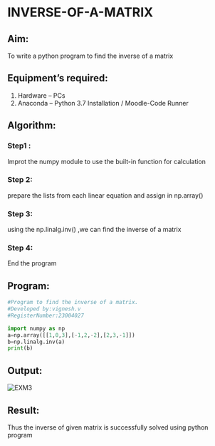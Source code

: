 # INVERSE-OF-A-MATRIX
## Aim:
To write a python program to find the inverse of a matrix
## Equipment’s required:
1. 	Hardware – PCs
2. 	Anaconda – Python 3.7 Installation / Moodle-Code Runner
## Algorithm:
### Step1 : 
Improt the numpy module to use the built-in function for calculation 
### Step 2: 
prepare the lists from each linear equation and assign in np.array()
### Step 3: 
using the np.linalg.inv() ,we can find the inverse of a matrix
### Step 4: 
End the program

## Program:
```PYTHON
#Program to find the inverse of a matrix.
#Developed by:vignesh.v
#RegisterNumber:23004027

import numpy as np
a=np.array([[1,0,3],[-1,2,-2],[2,3,-1]])
b=np.linalg.inv(a)
print(b)

```
## Output:
![EXM3](https://github.com/23004027/INVERSE-OF-A-MATRIX/assets/138956447/be5c158d-95fc-4ebc-97f2-8b34085cf454)

## Result:
Thus the inverse of given matrix is successfully solved using python program

